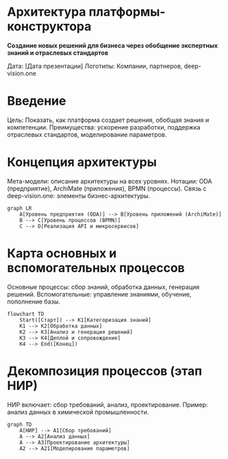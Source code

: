 # Архитектура платформы-конструктора

**Создание новых решений для бизнеса через обобщение экспертных знаний и отраслевых стандартов**

Дата: [Дата презентации]
Логотипы: Компании, партнеров, deep-vision.one

# Введение

Цель: Показать, как платформа создает решения, обобщая знания и компетенции.
Преимущества: ускорение разработки, поддержка отраслевых стандартов, моделирование параметров.

# Концепция архитектуры

Мета-модели: описание архитектуры на всех уровнях.
Нотации: ODA (предприятие), ArchiMate (приложения), BPMN (процессы).
Связь с deep-vision.one: элементы бизнес-архитектуры.

```mermaid
graph LR
    A[Уровень предприятия (ODA)] --> B[Уровень приложений (ArchiMate)]
    B --> C[Уровень процессов (BPMN)]
    C --> D[Реализация API и микросервисов]
```


# Карта основных и вспомогательных процессов

Основные процессы: сбор знаний, обработка данных, генерация решений.
Вспомогательные: управление знаниями, обучение, пополнение базы.

```mermaid
flowchart TD
    Start([Старт]) --> K1[Категоризация знаний]
    K1 --> K2[Обработка данных]
    K2 --> K3[Анализ и генерация решений]
    K3 --> K4[Деплой и сопровождение]
    K4 --> End([Конец])
```


# Декомпозиция процессов (этап НИР)

НИР включает: сбор требований, анализ, проектирование.
Пример: анализ данных в химической промышленности.

```mermaid
graph TD
    A[НИР] --> A1[Сбор требований]
    A --> A2[Анализ данных]
    A --> A3[Проектирование архитектуры]
    A2 --> A21[Моделирование параметров]
```

